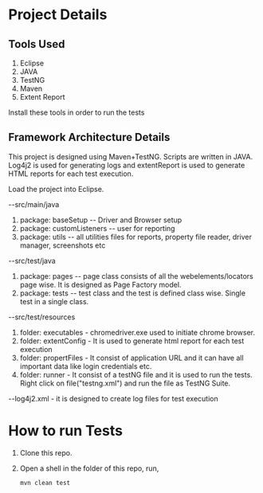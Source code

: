 # Project Details

## Tools Used

1. Eclipse
2. JAVA
3. TestNG
4. Maven
5. Extent Report

Install these tools in order to run the tests

## Framework Architecture Details
This project is designed using Maven+TestNG. Scripts are written in JAVA. Log4j2 is used for generating logs and extentReport is used to generate HTML reports for each test execution.

Load the project into Eclipse.

--src/main/java
1. package: baseSetup -- Driver and Browser setup
2. package: customListeners -- user for reporting
3. package: utils -- all utilities files for reports, property file reader, driver manager, screenshots etc

--src/test/java
1. package: pages -- page class consists of all the webelements/locators page wise. It is designed as Page Factory model.
2. package: tests -- test class and the test is defined class wise. Single test in a single class.

--src/test/resources
1. folder: executables - chromedriver.exe used to initiate chrome browser.
2. folder: extentConfig - It is used to generate html report for each test execution
3. folder: propertFiles - It consist of application URL and it can have all important data like login credentials etc.
4. folder: runner - It consist of a testNG file and it is used to run the tests. Right click on file("testng.xml") and run the file as TestNG Suite.

--log4j2.xml - it is designed to create log files for test execution


# How to run Tests

1. Clone this repo.
2. Open a shell in the folder of this repo, run,

   ```sh
   mvn clean test
   ```

